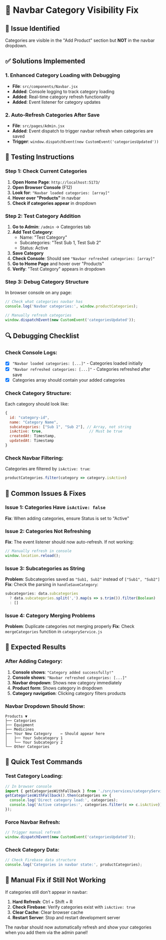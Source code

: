 # 🔧 Navbar Category Visibility Fix

## 🎯 **Issue Identified**
Categories are visible in the "Add Product" section but **NOT** in the navbar dropdown.

## ✅ **Solutions Implemented**

### **1. Enhanced Category Loading with Debugging**
- **File**: `src/components/Navbar.jsx`
- **Added**: Console logging to track category loading
- **Added**: Real-time category refresh functionality
- **Added**: Event listener for category updates

### **2. Auto-Refresh Categories After Save**
- **File**: `src/pages/Admin.jsx` 
- **Added**: Event dispatch to trigger navbar refresh when categories are saved
- **Trigger**: `window.dispatchEvent(new CustomEvent('categoriesUpdated'))`

## 🧪 **Testing Instructions**

### **Step 1: Check Current Categories**
1. **Open Home Page**: `http://localhost:5173/`
2. **Open Browser Console** (F12)
3. **Look for**: `"Navbar loaded categories: [array]"`
4. **Hover over "Products"** in navbar
5. **Check if categories appear** in dropdown

### **Step 2: Test Category Addition**
1. **Go to Admin**: `/admin` → Categories tab
2. **Add Test Category**:
   - Name: "Test Category"
   - Subcategories: "Test Sub 1, Test Sub 2"
   - Status: Active
3. **Save Category**
4. **Check Console**: Should see `"Navbar refreshed categories: [array]"`
5. **Go to Home Page** and hover over "Products"
6. **Verify**: "Test Category" appears in dropdown

### **Step 3: Debug Category Structure**
In browser console on any page:
```javascript
// Check what categories navbar has
console.log('Navbar categories:', window.productCategories);

// Manually refresh categories
window.dispatchEvent(new CustomEvent('categoriesUpdated'));
```

## 🔍 **Debugging Checklist**

### **Check Console Logs:**
- [x] `"Navbar loaded categories: [...]"` - Categories loaded initially
- [x] `"Navbar refreshed categories: [...]"` - Categories refreshed after save
- [x] Categories array should contain your added categories

### **Check Category Structure:**
Each category should look like:
```javascript
{
  id: "category-id",
  name: "Category Name",
  subcategories: ["Sub 1", "Sub 2"], // Array, not string
  isActive: true,                     // Must be true
  createdAt: Timestamp,
  updatedAt: Timestamp
}
```

### **Check Navbar Filtering:**
Categories are filtered by `isActive: true`:
```javascript
productCategories.filter(category => category.isActive)
```

## 🚨 **Common Issues & Fixes**

### **Issue 1: Categories Have `isActive: false`**
**Fix**: When adding categories, ensure Status is set to "Active"

### **Issue 2: Categories Not Refreshing**
**Fix**: The event listener should now auto-refresh. If not working:
```javascript
// Manually refresh in console
window.location.reload();
```

### **Issue 3: Subcategories as String**
**Problem**: Subcategories saved as `"Sub1, Sub2"` instead of `["Sub1", "Sub2"]`
**Fix**: Check the parsing in `handleSaveCategory`:
```javascript
subcategories: data.subcategories 
  ? data.subcategories.split(',').map(s => s.trim()).filter(Boolean)
  : []
```

### **Issue 4: Category Merging Problems**
**Problem**: Duplicate categories not merging properly
**Fix**: Check `mergeCategories` function in `categoryService.js`

## 🎯 **Expected Results**

### **After Adding Category:**
1. **Console shows**: `"Category added successfully!"`
2. **Console shows**: `"Navbar refreshed categories: [...]"`
3. **Navbar dropdown**: Shows new category immediately
4. **Product form**: Shows category in dropdown
5. **Category navigation**: Clicking category filters products

### **Navbar Dropdown Should Show:**
```
Products ▼
├── Categories
├── Equipment
├── Medicines  
├── Your New Category    ← Should appear here
│   ├── Your Subcategory 1
│   └── Your Subcategory 2
└── Other Categories
```

## 🚀 **Quick Test Commands**

### **Test Category Loading:**
```javascript
// In browser console
import { getCategoriesWithFallback } from './src/services/categoryService.js';
getCategoriesWithFallback().then(categories => {
  console.log('Direct category load:', categories);
  console.log('Active categories:', categories.filter(c => c.isActive));
});
```

### **Force Navbar Refresh:**
```javascript
// Trigger manual refresh
window.dispatchEvent(new CustomEvent('categoriesUpdated'));
```

### **Check Category Data:**
```javascript
// Check Firebase data structure
console.log('Categories in navbar state:', productCategories);
```

## 🔧 **Manual Fix if Still Not Working**

If categories still don't appear in navbar:

1. **Hard Refresh**: Ctrl + Shift + R
2. **Check Firebase**: Verify categories exist with `isActive: true`
3. **Clear Cache**: Clear browser cache
4. **Restart Server**: Stop and restart development server

The navbar should now automatically refresh and show your categories when you add them via the admin panel!
